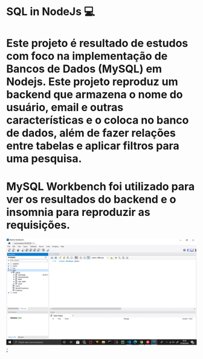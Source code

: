 # SQL in NodeJs :computer:

# Este projeto é resultado de estudos com foco na implementação de Bancos de Dados (MySQL) em Nodejs. Este projeto reproduz um backend que armazena o nome do usuário, email e outras características e o coloca no banco de dados, além de fazer relações entre tabelas e aplicar filtros para uma pesquisa.

# MySQL Workbench foi utilizado para ver os resultados do backend e o insomnia para reproduzir as requisições.

![Imagem do MySQL Workbench](./README/Image1.png);
